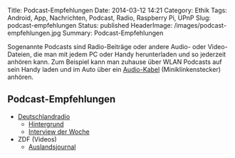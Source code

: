 Title: Podcast-Empfehlungen
Date: 2014-03-12 14:21
Category: Ethik
Tags: Android, App, Nachrichten, Podcast, Radio, Raspberry Pi, UPnP
Slug: podcast-empfehlungen
Status: published
HeaderImage: /images/podcast-empfehlungen.jpg
Summary: Podcast-Empfehlungen

Sogenannte Podcasts sind Radio-Beiträge oder andere Audio- oder
Video-Dateien, die man mit jedem PC oder Handy herunterladen und so
jederzeit anhören kann. <!--more-->Zum Beispiel kann man zuhause über
WLAN Podcasts auf sein Handy laden und im Auto über
ein [Audio-Kabel](http://www.thomann.de/de/cat_cableguy~ncx.html?ccmem=1)
(Miniklinkenstecker) anhören.

Podcast-Empfehlungen
--------------------

-   [Deutschlandradio](http://www.deutschlandradio.de/podcasts.226.de.html)
    -   [Hintergrund](http://www.deutschlandfunk.de/podcast-hintergrund.725.de.podcast.xml)
    -   [Interview der
        Woche](http://www.deutschlandfunk.de/podcast-interview-der-woche.869.de.podcast.xml)
-   ZDF (Videos)
    -   [Auslandsjournal](http://www.zdf.de/ZDFmediathek/podcast/1973452?view=podcast)
